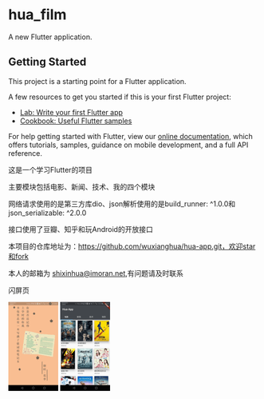 # hua_film

A new Flutter application.

## Getting Started

This project is a starting point for a Flutter application.

A few resources to get you started if this is your first Flutter project:

- [Lab: Write your first Flutter app](https://flutter.io/docs/get-started/codelab)
- [Cookbook: Useful Flutter samples](https://flutter.io/docs/cookbook)

For help getting started with Flutter, view our 
[online documentation](https://flutter.io/docs), which offers tutorials, 
samples, guidance on mobile development, and a full API reference.

这是一个学习Flutter的项目

主要模块包括电影、新闻、技术、我的四个模块

网络请求使用的是第三方库dio、json解析使用的是build_runner: ^1.0.0和json_serializable: ^2.0.0

接口使用了豆瓣、知乎和玩Android的开放接口

本项目的仓库地址为：https://github.com/wuxianghua/hua-app.git，欢迎star和fork

本人的邮箱为  shixinhua@imoran.net,有问题请及时联系
    

闪屏页

![闪屏页](https://github.com/wuxianghua/hua-app/blob/master/image/flash.png)
![闪屏页](https://github.com/wuxianghua/hua-app/blob/master/image/film.png)

